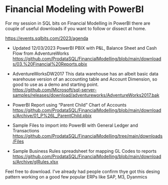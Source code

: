 # Financial Modeling with PowerBI
For my session in SQL bits on Financial Modelling in PowerBI there are couple of useful downloads if you want to follow or dissect at home.

https://events.sqlbits.com/2023/agenda

* Updated 12/03/2023 PowerBI PBIX with P&L, Balance Sheet and Cash Flow from AdventureWorks
https://github.com/ProdataSQL/FinancialModelling/blob/main/downloads/03.%20Financial%20Reports.pbix

* AdventureWorksDW2017 
This data warehouse has an albeit basic data warehouse version of an accounting table and Account Dimension, so good to use as a demo and starting point.<BR>
https://github.com/Microsoft/sql-server-samples/releases/download/adventureworks/AdventureWorks2017.bak

* PowerBI Report using “Parent Child” Chart of Accounts
https://github.com/ProdataSQL/FinancialModelling/blob/main/downloads/Archive/01_P%26L_ParentChild.pbix

* Sample Files to import into PowerBI with General Ledger and Transactions
https://github.com/ProdataSQL/FinancialModelling/tree/main/downloads/Files

* Sample Business Rules spreadsheet for mapping GL Codes to reports
https://github.com/ProdataSQL/FinancialModelling/blob/main/downloads/Archive/glRules.xlsx

Feel free to download. I've already had people confirm thye got this desing pattern working on a good few popular ERPs like SAP, M3, Dyanmics


